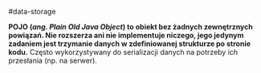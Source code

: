 #data-storage

**POJO (_ang. Plain Old Java Object_) to obiekt bez żadnych zewnętrznych powiązań. Nie rozszerza ani nie implementuje niczego, jego jedynym zadaniem jest trzymanie danych w zdefiniowanej strukturze po stronie kodu.** Często wykorzystywany do serializacji danych na potrzeby ich przesłania (np. na serwer).


